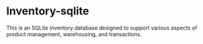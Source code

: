 # Inventory-sqlite
This is an SQLite inventory database designed to support various aspects of product management, warehousing, and transactions.

